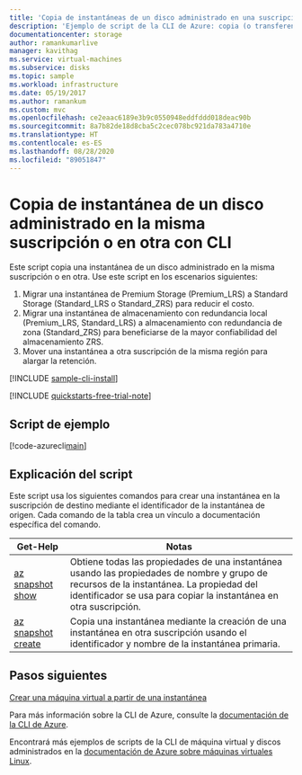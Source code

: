 ```yaml
---
title: 'Copia de instantáneas de un disco administrado en una suscripción: ejemplo de la CLI'
description: 'Ejemplo de script de la CLI de Azure: copia (o transferencia) de instantáneas de un disco administrado en la misma suscripción o en otra con la CLI'
documentationcenter: storage
author: ramankumarlive
manager: kavithag
ms.service: virtual-machines
ms.subservice: disks
ms.topic: sample
ms.workload: infrastructure
ms.date: 05/19/2017
ms.author: ramankum
ms.custom: mvc
ms.openlocfilehash: ce2eaac6189e3b9c0550948eddfddd018deac90b
ms.sourcegitcommit: 8a7b82de18d8cba5c2cec078bc921da783a4710e
ms.translationtype: HT
ms.contentlocale: es-ES
ms.lasthandoff: 08/28/2020
ms.locfileid: "89051847"
---
```

# <a name="copy-snapshot-of-a-managed-disk-to-same-or-different-subscription-with-cli"></a>Copia de instantánea de un disco administrado en la misma suscripción o en otra con CLI

Este script copia una instantánea de un disco administrado en la misma suscripción o en otra. Use este script en los escenarios siguientes:

1. Migrar una instantánea de Premium Storage (Premium_LRS) a Standard Storage (Standard_LRS o Standard_ZRS) para reducir el costo.
1. Migrar una instantánea de almacenamiento con redundancia local (Premium_LRS, Standard_LRS) a almacenamiento con redundancia de zona (Standard_ZRS) para beneficiarse de la mayor confiabilidad del almacenamiento ZRS.
1. Mover una instantánea a otra suscripción de la misma región para alargar la retención.

[!INCLUDE [sample-cli-install](../../../includes/sample-cli-install.md)]

[!INCLUDE [quickstarts-free-trial-note](../../../includes/quickstarts-free-trial-note.md)]

## <a name="sample-script"></a>Script de ejemplo

[!code-azurecli[main](../../../cli_scripts/virtual-machine/copy-snapshot-to-same-or-different-subscription/copy-snapshot-to-same-or-different-subscription.sh "Copy snapshot")]


## <a name="script-explanation"></a>Explicación del script

Este script usa los siguientes comandos para crear una instantánea en la suscripción de destino mediante el identificador de la instantánea de origen. Cada comando de la tabla crea un vínculo a documentación específica del comando.

| Get-Help | Notas |
|---|---|
| [az snapshot show](/cli/azure/snapshot) | Obtiene todas las propiedades de una instantánea usando las propiedades de nombre y grupo de recursos de la instantánea. La propiedad del identificador se usa para copiar la instantánea en otra suscripción.  |
| [az snapshot create](/cli/azure/snapshot) | Copia una instantánea mediante la creación de una instantánea en otra suscripción usando el identificador y nombre de la instantánea primaria.  |

## <a name="next-steps"></a>Pasos siguientes

[Crear una máquina virtual a partir de una instantánea](./virtual-machines-linux-cli-sample-create-vm-from-snapshot.md?toc=%2fazure%2fvirtual-machines%2flinux%2ftoc.json)

Para más información sobre la CLI de Azure, consulte la [documentación de la CLI de Azure](/cli/azure).

Encontrará más ejemplos de scripts de la CLI de máquina virtual y discos administrados en la [documentación de Azure sobre máquinas virtuales Linux](../linux/cli-samples.md?toc=%2fazure%2fvirtual-machines%2flinux%2ftoc.json).
